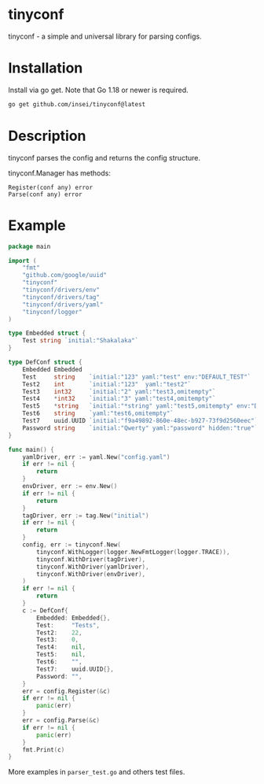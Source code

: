 # tinyconf
tinyconf - a simple and universal library for parsing configs.

# Installation
Install via go get. Note that Go 1.18 or newer is required.
```sh
go get github.com/insei/tinyconf@latest
```

# Description
tinyconf parses the config and returns the config structure.

tinyconf.Manager has methods:
```
Register(conf any) error
Parse(conf any) error 
```

# Example

```go
package main

import (
	"fmt"
	"github.com/google/uuid"
	"tinyconf"
	"tinyconf/drivers/env"
	"tinyconf/drivers/tag"
	"tinyconf/drivers/yaml"
	"tinyconf/logger"
)

type Embedded struct {
	Test string `initial:"Shakalaka"`
}

type DefConf struct {
	Embedded Embedded
	Test     string    `initial:"123" yaml:"test" env:"DEFAULT_TEST"`
	Test2    int       `initial:"123"  yaml:"test2"`
	Test3    int32     `initial:"2" yaml:"test3,omitempty"`
	Test4    *int32    `initial:"3" yaml:"test4,omitempty"`
	Test5    *string   `initial:"*string" yaml:"test5,omitempty" env:"DEFAULT_TEST"`
	Test6    string    `yaml:"test6,omitempty"`
	Test7    uuid.UUID `initial:"f9a49892-860e-48ec-b927-73f9d2560eec"`
	Password string    `initial:"Qwerty" yaml:"password" hidden:"true"`
}

func main() {
	yamlDriver, err := yaml.New("config.yaml")
	if err != nil {
		return
	}
	envDriver, err := env.New()
	if err != nil {
		return
	}
	tagDriver, err := tag.New("initial")
	if err != nil {
		return
	}
	config, err := tinyconf.New(
		tinyconf.WithLogger(logger.NewFmtLogger(logger.TRACE)),
		tinyconf.WithDriver(tagDriver),
		tinyconf.WithDriver(yamlDriver),
		tinyconf.WithDriver(envDriver),
	)
	if err != nil {
		return
	}
	c := DefConf{
		Embedded: Embedded{},
		Test:     "Tests",
		Test2:    22,
		Test3:    0,
		Test4:    nil,
		Test5:    nil,
		Test6:    "",
		Test7:    uuid.UUID{},
		Password: "",
	}
	err = config.Register(&c)
	if err != nil {
		panic(err)
	}
	err = config.Parse(&c)
	if err != nil {
		panic(err)
	}
	fmt.Print(c)
}
```

More examples in `parser_test.go` and others test files.
